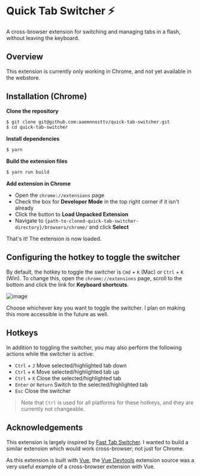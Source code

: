 # Quick Tab Switcher ⚡

A cross-browser extension for switching and managing tabs in a flash, without leaving the keyboard.

## Overview

This extension is currently only working in Chrome, and not yet available in the webstore.

## Installation (Chrome)

**Clone the repository**
```sh
$ git clone git@github.com:aaemnnosttv/quick-tab-switcher.git
$ cd quick-tab-switcher
```

**Install dependencies**
```sh
$ yarn
```

**Build the extension files**
```sh
$ yarn run build
```

**Add extension in Chrome**
- Open the `chrome://extensions` page
- Check the box for **Developer Mode** in the top right corner if it isn't already
- Click the button to **Load Unpacked Extension**
- Navigate to `{path-to-cloned-quick-tab-switcher-directory}/browsers/chrome/` and click **Select**

That's it! The extension is now loaded.

## Configuring the hotkey to toggle the switcher

By default, the hotkey to toggle the switcher is `Cmd` + `K` (Mac) or `Ctrl` + `K` (Win).
To change this, open the `chrome://extensions` page, scroll to the bottom and click the link for **Keyboard shortcuts**.

![image](https://user-images.githubusercontent.com/1621608/32484593-1128e094-c3a9-11e7-9764-ade2ac538b5e.png)

Choose whichever key you want to toggle the switcher. I plan on making this more accessible in the future as well.

## Hotkeys

In addition to toggling the switcher, you may also perform the following actions while the switcher is active:

- `Ctrl` + `J` Move selected/highlighted tab down
- `Ctrl` + `K` Move selected/highlighted tab up
- `Ctrl` + `X` Close the selected/highlighted tab
- `Enter` or `Return` Switch to the selected/highlighted tab
- `Esc` Close the switcher

> Note that `Ctrl` is used for all platforms for these hotkeys, and they are currently not changeable.

## Acknowledgements

This extension is largely inspired by [Fast Tab Switcher](https://github.com/BinaryMuse/chrome-fast-tab-switcher). I wanted to build a similar extension which would work cross-browser; not just for Chrome.

As this extension is built with [Vue](https://vuejs.org), the [Vue Devtools](https://github.com/vuejs/vue-devtools) extension source was a very useful example of a cross-browser extension with Vue.

